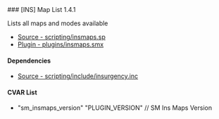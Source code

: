 <a name="insmaps">
### [INS] Map List 1.4.1

Lists all maps and modes available
 * [Source - scripting/insmaps.sp](https://github.com/jaredballou/insurgency-sourcemod/blob/master/scripting/insmaps.sp?raw=true)
 * [Plugin - plugins/insmaps.smx](https://github.com/jaredballou/insurgency-sourcemod/blob/master/plugins/insmaps.smx?raw=true)

#### Dependencies

 * [Source - scripting/include/insurgency.inc](https://github.com/jaredballou/insurgency-sourcemod/blob/master/scripting/include/insurgency.inc?raw=true)

#### CVAR List

 * "sm_insmaps_version" "PLUGIN_VERSION" // SM Ins Maps Version


